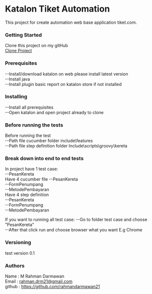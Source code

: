 # Katalon Tiket Automation
This project for create automation web base application tiket.com.

### Getting Started
Clone this project on my gitHub<br>
[Clone Project](https://github.com/rahmandarmawan21/TiketdotccomTest.git)

### Prerequisites
--Install/download katalon on web please install latest version<br>
--Install java<br>
--Install plugin basic report on katalon store if not installed<br>

### Installing
--Install all prerequisites<br>
--Open katalon and open project already to clone

### Before running the tests
Before running the test<br>
--Path file cucumber folder include\features<br>
--Path file step definition folder Include\scripts\groovy\kereta

### Break down into end to end tests
In project have 1 test case:<br>
--PesanKereta<br>
Have 4 cucumber file
--PesanKereta<br>
--FormPenumpang<br>
--MetodePembayaran<br>
Have 4 step definition<br>
--PesanKereta<br>
--FormPenumpang<br>
--MetodePembayaran

If you want to running all test case:
--Go to folder test case and choose "PesanKereta"<br>
--After that click run and choose browser what you want E.g Chrome<br>

### Versioning
test version 0.1
 

### Authors
Name : M Rahman Darmawan<br>
Email : rahman.drm21@gmail.com<br>
github : https://github.com/rahmandarmawan21
